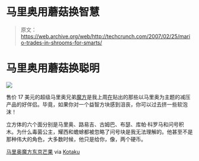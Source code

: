# 马里奥用蘑菇换智慧

> 原文：<https://web.archive.org/web/http://techcrunch.com/2007/02/25/mario-trades-in-shrooms-for-smarts/>

# 马里奥用蘑菇换聪明

![](img/87c44ef8404c45546e577b5f62e21885.png)

售价 17 美元的超级马里奥兄弟[魔方](https://web.archive.org/web/20130628181837/http://en.wikipedia.org/wiki/Rubix_cube)是我上周[在](https://web.archive.org/web/20130628181837/http://crunchgear.com/2007/02/18/mario-enters-anger-management/)贴出的那些以马里奥为主题的减压产品的好伴侣。毕竟，如果你对一个益智方块感到沮丧，你可以过去挤一些软泡沫！

立方体的六个面分别是马里奥、路易吉、古姆巴、布瑟、库帕·科罗马和问号积木。为什么毒菌公主，耀西和蟾蜍都被忽略了问号块是我无法理解的。他甚至不是那种伟大的角色，大多数时候，他只是给你，像，两个硬币。

[马里奥魔方](https://web.archive.org/web/20130628181837/http://www.megahouse.co.jp/products/puzzle/pu014/index.html)[东京芒果](https://web.archive.org/web/20130628181837/http://www.tokyomango.com/tokyo_mango/2007/02/super_mario_bro.html) via [Kotaku](https://web.archive.org/web/20130628181837/http://kotaku.com/gaming/super-mario-bros./the-rad-super-mario-rubix-cube-238313.php)